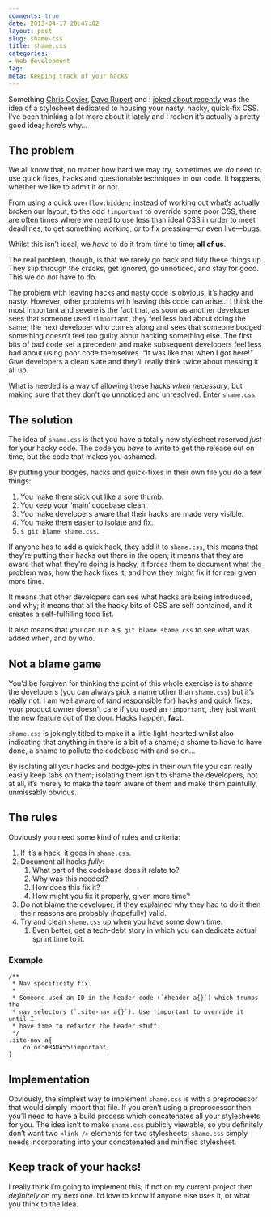 ```yaml
---
comments: true
date: 2013-04-17 20:47:02
layout: post
slug: shame-css
title: shame.css
categories:
- Web development
tag:
meta: Keeping track of your hacks
---
```


Something [Chris Coyier](https://twitter.com/chriscoyier),
[Dave Rupert](https://twitter.com/davatron5000) and I
[joked about recently](http://shoptalkshow.com/episodes/045-with-harry-roberts/)
was the idea of a stylesheet dedicated to housing your nasty, hacky, quick-fix
CSS. I’ve been thinking a lot more about it lately and I reckon it’s actually a
pretty  good idea; here’s why…

## The problem

We all know that, no matter how hard we may try, sometimes we _do_ need to use
quick fixes, hacks and questionable techniques in our code. It happens, whether
we like to admit it or not.

From using a quick `overflow:hidden;` instead of working out what’s actually
broken our layout, to the odd `!important` to override some poor CSS, there are
often times where we need to use less than ideal CSS in order to meet deadlines,
to get something working, or to fix pressing—or even live—bugs.

Whilst this isn’t ideal, we _have_ to do it from time to time; **all of us**.

The real problem, though, is that we rarely go back and tidy these things up.
They slip through the cracks, get ignored, go unnoticed, and stay for good. This
we do _not_ have to do.

The problem with leaving hacks and nasty code is obvious; it’s hacky and nasty.
However, other problems with leaving this code can arise… I think the most
important and severe is the fact that, as soon as another developer sees that
someone used `!important`, they feel less bad about doing the same; the next
developer who comes along and sees that someone bodged something doesn’t feel
too guilty about hacking something else. The first bits of bad code set a
precedent and make subsequent developers feel less bad about using poor code
themselves. <q>It was like that when I got here!</q> Give developers a clean
slate and they’ll really think twice about messing it all up.

What is needed is a way of allowing these hacks _when necessary_, but making
sure that they don’t go unnoticed and unresolved. Enter `shame.css`.

## The solution

The idea of `shame.css` is that you have a totally new stylesheet reserved
_just_ for your hacky code. The code you _have_ to write to get the release out
on time, but the code that makes you ashamed.

By putting your bodges, hacks and quick-fixes in their own file you do a few
things:

1. You make them stick out like a sore thumb.
2. You keep your ‘main’ codebase clean.
3. You make developers aware that their hacks are made very visible.
4. You make them easier to isolate and fix.
5. `$ git blame shame.css`.

If anyone has to add a quick hack, they add it to `shame.css`, this means that
they’re putting their hacks out there in the open; it means that they are aware
that what they’re doing is hacky, it forces them to document what the problem
was, how the hack fixes it, and how they might fix it for real given more time.

It means that other developers can see what hacks are being introduced, and why;
it means that all the hacky bits of CSS are self contained, and it creates a
self-fulfilling todo list.

It also means that you can run a `$ git blame shame.css` to see what was added
when, and by who.

## Not a blame game

You’d be forgiven for thinking the point of this whole exercise is to shame the
developers (you can always pick a name other than `shame.css`) but it’s really
not. I am well aware of (and responsible for) hacks and quick fixes; your
product owner doesn’t care if you used an `!important`, they just want the new
feature out of the door. Hacks happen, **fact**.

`shame.css` is jokingly titled to make it a little light-hearted whilst also
indicating that anything in there is a bit of a shame; a shame to have to have
done, a shame to pollute the codebase with and so on…

By isolating all your hacks and bodge-jobs in their own file you can really
easily keep tabs on them; isolating them isn’t to shame the developers, not at
all, it’s merely to make the team aware of them and make them painfully,
unmissably obvious.

## The rules

Obviously you need some kind of rules and criteria:

1. If it’s a hack, it goes in `shame.css`.
2. Document all hacks _fully_:
   1. What part of the codebase does it relate to?
   2. Why was this needed?
   3. How does this fix it?
   4. How might you fix it properly, given more time?
3. Do not blame the developer; if they explained why they had to do it then
   their reasons are probably (hopefully) valid.
4. Try and clean `shame.css` up when you have some down time.
   1. Even better, get a tech-debt story in which you can dedicate actual sprint
      time to it.

### Example

<pre><code><span class="code-comment">/**
 * Nav specificity fix.
 *
 * Someone used an ID in the header code (`#header a{}`) which trumps the
 * nav selectors (`.site-nav a{}`). Use !important to override it until I
 * have time to refactor the header stuff.
 */</span>
.site-nav a{
    color:#BADA55!important;
}</code></pre>

## Implementation

Obviously, the simplest way to implement `shame.css` is with a preprocessor that
would simply import that file. If you aren’t using a preprocessor then you’ll
need to have a build process which concatenates all your stylesheets for you.
The idea isn’t to make `shame.css` publicly viewable, so you definitely don’t
want two `<link />` elements for two stylesheets; `shame.css` simply needs
incorporating into your concatenated and minified stylesheet.

## Keep track of your hacks!

I really think I’m going to implement this; if not on my current project then
_definitely_ on my next one. I’d love to know if anyone else uses it, or what
you think to the idea.
